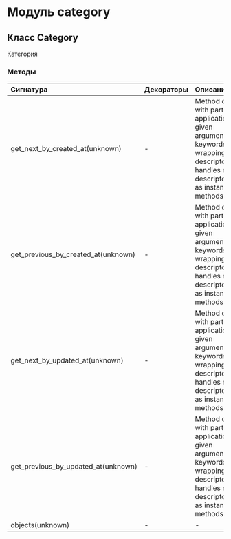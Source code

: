 # Модуль category



## Класс Category

Категория

### Методы

| Сигнатура                           | Декораторы | Описание                                                                                                                                                                      |
| :---------------------------------- | :--------- | :---------------------------------------------------------------------------------------------------------------------------------------------------------------------------- |
| get_next_by_created_at(unknown)     | -          | Method descriptor with partial application of the given argumentsand keywords.Supports wrapping existing descriptors and handles non-descriptorcallables as instance methods. |
| get_previous_by_created_at(unknown) | -          | Method descriptor with partial application of the given argumentsand keywords.Supports wrapping existing descriptors and handles non-descriptorcallables as instance methods. |
| get_next_by_updated_at(unknown)     | -          | Method descriptor with partial application of the given argumentsand keywords.Supports wrapping existing descriptors and handles non-descriptorcallables as instance methods. |
| get_previous_by_updated_at(unknown) | -          | Method descriptor with partial application of the given argumentsand keywords.Supports wrapping existing descriptors and handles non-descriptorcallables as instance methods. |
| objects(unknown)                    | -          | -                                                                                                                                                                             |